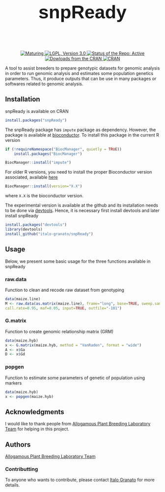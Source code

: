 
<p style="font-family:Arial; font-size:60px; font-weight: 900", align="center"> snpReady </p>
<br>
<p align="center">
<a href="https://www.tidyverse.org/lifecycle/#maturing">
<img src="https://img.shields.io/badge/lifecycle-maturing-blue.svg" alt="Maturing">
</a> <a href="https://www.gnu.org/licenses/lgpl-3.0">
<img src="https://img.shields.io/badge/License-LGPL%20v3-blue.svg" alt="LGPL, Version 3.0">
</a> <a href="http://www.repostatus.org/#active">
<img src="http://www.repostatus.org/badges/latest/active.svg" alt="Status of the Repo: Active">
</a> <a href="">
<img src="https://cranlogs.r-pkg.org/badges/snpReady" alt="Dowloads from the CRAN">
</a> <a href="https://cran.r-project.org/package=snpReady">
<img src="http://www.r-pkg.org/badges/version-ago/snpReady" alt="CRAN"> </a>

</p>

A tool to assist breeders to prepare genotypic datasets for genomic analysis in order to run genomic analysis and estimates some population genetics parameters. Thus, it produce outputs that can be use in many packages or softwares related to genomic analysis.

## Installation

snpReady is available on CRAN
```R
install.packages("snpReady")
```
The snpReady package has `impute` package as dependency. However, the package is available at [bioconductor](https://bioconductor.org/). To install this package in the current R version

```R
if (!requireNamespace("BiocManager", quietly = TRUE))
    install.packages("BiocManager")

BiocManager::install("impute")
```
For older R versions, you need to install the proper Bioconductor version associated, available [here](https://bioconductor.org/about/release-announcements/)

```R
BiocManager::install(version="X.X")
```
where `X.X` is the bioconductor version.

The experimental version is available at the github and its installation needs to be done via [devtools](https://github.com/hadley/devtools#updating-to-the-latest-version-of-devtools). Hence, it is necessary first install devtools and later install snpReady
```R
install.packages("devtools")
library(devtools)
install_github("italo-granato/snpReady")
```

## Usage
Below, we present some basic usage for the three functions available in snpReady

### raw.data

Function to clean and recode raw dataset from genotyping

```R
data(maize.line)
M <- raw.data(as.matrix(maize.line), frame="long", base=TRUE, sweep.sample= 0.8, 
call.rate=0.95, maf=0.05, input=TRUE, outfile="-101")

```
### G.matrix

Function to create genomic relationship matrix (GRM)

```R
data(maize.hyb)
x <- G.matrix(maize.hyb, method = "VanRaden", format = "wide")
A <- x$Ga
D <- x$Gd
```
### popgen

Function to estimate some parameters of genetic of population using markers

```R
data(maize.hyb)
x <- popgen(maize.hyb) 
```
 

## Acknowledgments

I would like to thank people from [Allogamous Plant Breeding Laboratory Team](http://www.genetica.esalq.usp.br/alogamas/index2.html) for helping 
in this project. 

## Authors

[Allogamous Plant Breeding Laboratory Team](http://www.genetica.esalq.usp.br/alogamas/index2.html)

### Contributting
To anyone who wants to contribute, please contact [Italo Granato](mailto:italo.granato@gmail.com) for more details.
